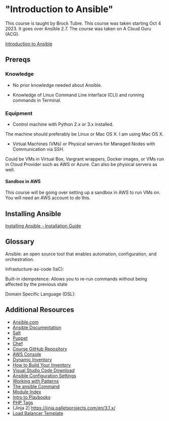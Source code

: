 # "Introduction to Ansible"

This course is taught by Brock Tubre.
This course was taken starting Oct 4 2023. 
It goes over Ansible 2.7.
The course was taken on A Cloud Guru (ACG).

[Introduction to Ansible](https://learn.acloud.guru/course/intro-ansible/overview)

## Prereqs

### Knowledge
- No prior knowledge needed about Ansible.

- Knowledge of Linux Command Line interface (CLI) and running commands in Terminal.

### Equipment
- Control machine with Python 2.x or 3.x installed.

The machine should preferably be Linux or Mac OS X.
I am using Mac OS X.

- Virtual Machines (VMs) or Physical servers for Managed Nodes with Communication via SSH.

Could be VMs in Virtual Box, Vargrant wrappers, Docker images, or VMs run in Cloud Provider such as AWS or Azure.
Can also be physical servers as well.

#### Sandbox in AWS

This course will be going over setting up a sandbox in AWS to run VMs on.
You will need an AWS account to do this.

## Installing Ansible

[Installing Ansible - Installation Guide](https://docs.ansible.com/ansible/latest/installation_guide/intro_installation.html#control-machine-requirements)

## Glossary

Ansible: an open source tool that enables automation, configuration, and orchestration.

Infrastucture-as-code (IaC):

Built-in idempotence: Allows you to re-run commands without being affected by the previous state

Domain Specific Language (DSL): 

## Additional Resources

- [Ansible.com](https://www.ansible.com/)
- [Ansible Documentation](https://docs.ansible.com/ansible/latest/index.html)
- [Salt](https://www.vmware.com/support/acquisitions/saltstack.html)
- [Puppet](https://www.puppet.com/)
- [Chef](https://www.chef.io/)
- [Course GitHub Repository](https://github.com/ACloudGuru-Resources/Course_Introduction_to_Ansible)
- [AWS Console](https://aws.amazon.com/console/)
- [Dynamic Inventory](https://docs.ansible.com/ansible/latest/inventory_guide/intro_dynamic_inventory.html)
- [How to Build Your Inventory](https://docs.ansible.com/ansible/latest/inventory_guide/intro_inventory.html)
- [Visual Studio Code Download](https://code.visualstudio.com/download)
- [Ansible Configuration Settings](https://docs.ansible.com/ansible/latest/reference_appendices/config.html#ansible-configuration-settings)
- [Working with Patterns](https://docs.ansible.com/ansible/latest/inventory_guide/intro_patterns.html)
- [The ansible Command](https://docs.ansible.com/ansible/latest/cli/ansible.html)
- [Module Index](https://docs.ansible.com/ansible/2.9/modules/modules_by_category.html)
- [Intro to Playbooks](https://docs.ansible.com/ansible/latest/playbook_guide/playbooks_intro.html)
- [PHP Tags](https://www.php.net/manual/en/language.basic-syntax.phptags.php)
- [Jinja 2] https://jinja.palletsprojects.com/en/3.1.x/
- [Load Balancer Template](https://github.com/ACloudGuru-Resources/Course_Introduction_to_Ansible/blob/master/04_04_Introduction_To_Ansible/config/lb-config.j2)